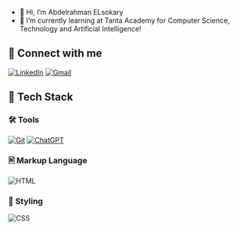 - 👋 Hi, I’m Abdelrahman ELsokary
- 🌱 I’m currently learning at Tanta Academy for Computer Science, Technology and Artificial Intelligence!
  


## 🤝 Connect with me
[![LinkedIn](https://img.shields.io/badge/LinkedIn-0077B5?style=for-the-badge&logo=linkedin&logoColor=white)](https://www.linkedin.com/in/abdulrahman-elsokary-29036930a/)
[![Gmail](https://img.shields.io/badge/Gmail-D14836?style=for-the-badge&logo=gmail&logoColor=white)](mailto:abdalrahmanelsokarey@gmail.com.)

## 🧰 Tech Stack


### 🛠 Tools

[![Git](https://img.shields.io/badge/Git-F05032?style=for-the-badge&logo=git&logoColor=white)](https://git-scm.com/)
[![ChatGPT](https://img.shields.io/badge/ChatGPT-00A67E?style=for-the-badge&logo=openai&logoColor=white)](https://openai.com/chatgpt)


### 🖹 Markup Language
![HTML](https://img.shields.io/badge/HTML-E34F26?style=for-the-badge&logo=html5&logoColor=white)

### 🎨 Styling
![CSS](https://img.shields.io/badge/CSS-1572B6?style=for-the-badge&logo=css3&logoColor=white)

<!---
AbdelrahmanELsokary/AbdelrahmanELsokary is a ✨ special ✨ repository because its `README.md` (this file) appears on your GitHub profile.
You can click the Preview link to take a look at your changes.
--->
